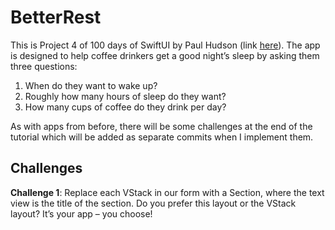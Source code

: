 # BetterRest

This is Project 4 of 100 days of SwiftUI by Paul Hudson (link [here](https://www.hackingwithswift.com/books/ios-swiftui/betterrest-introduction)). The app is designed to help coffee drinkers get a good night’s sleep by asking them three questions:

1. When do they want to wake up?
2. Roughly how many hours of sleep do they want?
3. How many cups of coffee do they drink per day?

As with apps from before, there will be some challenges at the end of the tutorial which will be added as separate commits when I implement them.

## Challenges

**Challenge 1**: Replace each VStack in our form with a Section, where the text view is the title of the section. Do you prefer this layout or the VStack layout? It’s your app – you choose!
